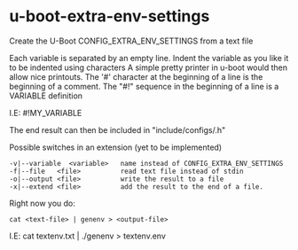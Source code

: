 # u-boot-extra-env-settings
Create the U-Boot CONFIG_EXTRA_ENV_SETTINGS from a text file

Each variable is separated by an empty line.
Indent the variable as you like it to be indented using <space> characters
A simple pretty printer in u-boot would then allow nice printouts.
The '#' character at the beginning of a line is the beginning of a comment.
The "#!" sequence in the beginning of a line is a VARIABLE definition

I.E:
#!MY_VARIABLE

The end result can then be included in "include/configs/<myheader>.h"

Possible switches in an extension (yet to be implemented)

    -v|--variable  <variable>   name instead of CONFIG_EXTRA_ENV_SETTINGS
    -f|--file   <file>          read text file instead of stdin
    -o|--output <file>          write the result to a file
    -x|--extend <file>          add the result to the end of a file.

Right now you do:

    cat <text-file> | genenv > <output-file>


I.E:
    cat textenv.txt | ./genenv > textenv.env
